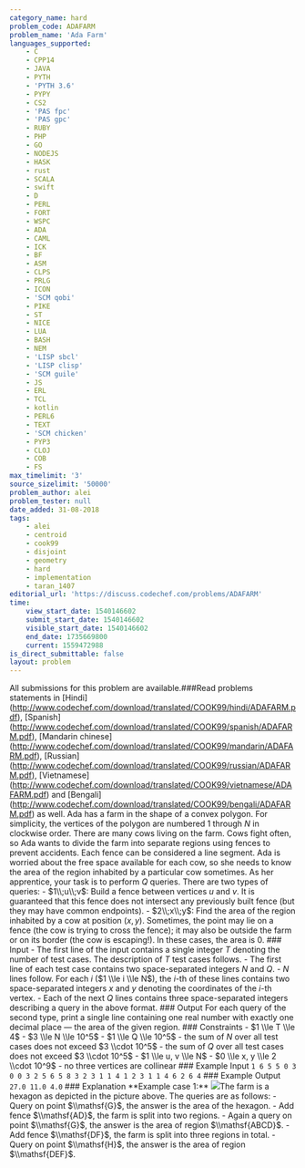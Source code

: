 ```yaml
---
category_name: hard
problem_code: ADAFARM
problem_name: 'Ada Farm'
languages_supported:
    - C
    - CPP14
    - JAVA
    - PYTH
    - 'PYTH 3.6'
    - PYPY
    - CS2
    - 'PAS fpc'
    - 'PAS gpc'
    - RUBY
    - PHP
    - GO
    - NODEJS
    - HASK
    - rust
    - SCALA
    - swift
    - D
    - PERL
    - FORT
    - WSPC
    - ADA
    - CAML
    - ICK
    - BF
    - ASM
    - CLPS
    - PRLG
    - ICON
    - 'SCM qobi'
    - PIKE
    - ST
    - NICE
    - LUA
    - BASH
    - NEM
    - 'LISP sbcl'
    - 'LISP clisp'
    - 'SCM guile'
    - JS
    - ERL
    - TCL
    - kotlin
    - PERL6
    - TEXT
    - 'SCM chicken'
    - PYP3
    - CLOJ
    - COB
    - FS
max_timelimit: '3'
source_sizelimit: '50000'
problem_author: alei
problem_tester: null
date_added: 31-08-2018
tags:
    - alei
    - centroid
    - cook99
    - disjoint
    - geometry
    - hard
    - implementation
    - taran_1407
editorial_url: 'https://discuss.codechef.com/problems/ADAFARM'
time:
    view_start_date: 1540146602
    submit_start_date: 1540146602
    visible_start_date: 1540146602
    end_date: 1735669800
    current: 1559472988
is_direct_submittable: false
layout: problem
---
```

All submissions for this problem are available.\###Read problems statements in \[Hindi\](http://www.codechef.com/download/translated/COOK99/hindi/ADAFARM.pdf), \[Spanish\](http://www.codechef.com/download/translated/COOK99/spanish/ADAFARM.pdf), \[Mandarin chinese\](http://www.codechef.com/download/translated/COOK99/mandarin/ADAFARM.pdf), \[Russian\](http://www.codechef.com/download/translated/COOK99/russian/ADAFARM.pdf), \[Vietnamese\](http://www.codechef.com/download/translated/COOK99/vietnamese/ADAFARM.pdf) and \[Bengali\](http://www.codechef.com/download/translated/COOK99/bengali/ADAFARM.pdf) as well. Ada has a farm in the shape of a convex polygon. For simplicity, the vertices of the polygon are numbered $1$ through $N$ in clockwise order. There are many cows living on the farm. Cows fight often, so Ada wants to divide the farm into separate regions using fences to prevent accidents. Each fence can be considered a line segment. Ada is worried about the free space available for each cow, so she needs to know the area of the region inhabited by a particular cow sometimes. As her apprentice, your task is to perform $Q$ queries. There are two types of queries: - $1\\;u\\;v$: Build a fence between vertices $u$ and $v$. It is guaranteed that this fence does not intersect any previously built fence (but they may have common endpoints). - $2\\;x\\;y$: Find the area of the region inhabited by a cow at position $(x, y)$. Sometimes, the point may lie on a fence (the cow is trying to cross the fence); it may also be outside the farm or on its border (the cow is escaping!). In these cases, the area is $0$. ### Input - The first line of the input contains a single integer $T$ denoting the number of test cases. The description of $T$ test cases follows. - The first line of each test case contains two space-separated integers $N$ and $Q$. - $N$ lines follow. For each $i$ ($1 \\le i \\le N$), the $i$-th of these lines contains two space-separated integers $x$ and $y$ denoting the coordinates of the $i$-th vertex. - Each of the next $Q$ lines contains three space-separated integers describing a query in the above format. ### Output For each query of the second type, print a single line containing one real number with exactly one decimal place — the area of the given region. ### Constraints - $1 \\le T \\le 4$ - $3 \\le N \\le 10^5$ - $1 \\le Q \\le 10^5$ - the sum of $N$ over all test cases does not exceed $3 \\cdot 10^5$ - the sum of $Q$ over all test cases does not exceed $3 \\cdot 10^5$ - $1 \\le u, v \\le N$ - $0 \\le x, y \\le 2 \\cdot 10^9$ - no three vertices are collinear ### Example Input ``` 1 6 5 5 0 3 0 0 3 2 5 6 5 8 3 2 3 1 1 4 1 2 3 1 1 4 6 2 6 4 ``` ### Example Output ``` 27.0 11.0 4.0 ``` ### Explanation \*\*Example case 1:\*\* ![](https://codechef_shared.s3.amazonaws.com/download/CK99TST/ADAFARM/ADAFARM.png)The farm is a hexagon as depicted in the picture above. The queries are as follows: - Query on point $\\mathsf{G}$, the answer is the area of the hexagon. - Add fence $\\mathsf{AD}$, the farm is split into two regions. - Again a query on point $\\mathsf{G}$, the answer is the area of region $\\mathsf{ABCD}$. - Add fence $\\mathsf{DF}$, the farm is split into three regions in total. - Query on point $\\mathsf{H}$, the answer is the area of region $\\mathsf{DEF}$.
